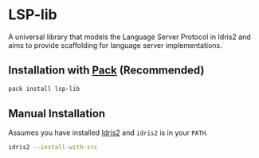 # LSP-lib
A universal library that models the Language Server Protocol in Idris2 and aims to provide scaffolding for language server implementations.

## Installation with [Pack](https://github.com/stefan-hoeck/idris2-pack) (Recommended)
```bash
pack install lsp-lib
```

## Manual Installation
Assumes you have installed [Idris2](https://github.com/idris-lang/Idris2) and `idris2` is in your `PATH`.
```bash
idris2 --install-with-src
```
